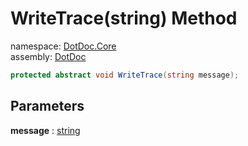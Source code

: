 ﻿# WriteTrace\(string\) Method

namespace: [DotDoc\.Core](../../DotDoc.Core.md)<br />
assembly: [DotDoc](../../../DotDoc.md)



```csharp
protected abstract void WriteTrace(string message);
```

## Parameters

__message__ : [string](https://docs.microsoft.com/dotnet/api/System.String)



